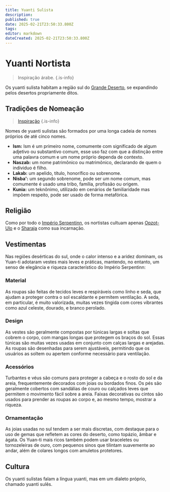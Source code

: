 ```yaml
---
title: Yuanti Sulista
description: 
published: true
date: 2025-02-21T23:50:33.800Z
tags: 
editor: markdown
dateCreated: 2025-02-21T23:50:33.800Z
---
```


# Yuanti Nortista

> Inspiração árabe.
{.is-info}

Os yuanti sulista habitam a região sul do [Grande Deserto](/lugares/plano-material/drafeon/sudeste-de-drafeon/o-grande-deserto), se expandindo pelos desertos propriamente ditos.


## Tradições de Nomeação
> [Inspiração](https://en.wikipedia.org/wiki/Arabic_name)
{.is-info}

Nomes de yuanti sulistas são formados por uma longa cadeia de nomes próprios de até cinco nomes. 
- **Ism:** Ism é um primeiro nome, comumente com significado de algum adjetivo ou substantivo comum, esse uso faz com que a distinção entre uma palavra comum e um nome próprio dependa de contexto. 
- **Naszab:** um nome patrimônico ou matrimônico, declarando de quem o individuo é filho. 
- **Lakab:** um apelido, título, honorífico ou sobrenome. 
- **Nisba':** um segundo sobrenome, pode ser um nome comum, mas comumente é usado uma tribo, família, profissão ou origem.
- **Kunia:** um teknônimo, utilizado em cenários de familiaridade mas impõem respeito, pode ser usado de forma metafórica.

## Religião
Como por todo o [Império Serpentinn](/faccoes/nacoes/imperio-serpentinn), os nortistas cultuam apenas [Opzot-Ulo](/divindades/panteao-das-treze-estrelas/opzot-ulo) e o [Sharaja](/rankings-e-titulos/imperio-serpentinn/sharaja) como sua incarnação.

## Vestimentas
Nas regiões desérticas do sul, onde o calor intenso e a aridez dominam, os Yuan-ti adotaram vestes mais leves e práticas, mantendo, no entanto, um senso de elegância e riqueza característico do Império Serpentinn:

### Material
As roupas são feitas de tecidos leves e respiráveis como linho e seda, que ajudam a proteger contra o sol escaldante e permitem ventilação. A seda, em particular, é muito valorizada, muitas vezes tingida com cores vibrantes como azul celeste, dourado, e branco perolado.

### Design
As vestes são geralmente compostas por túnicas largas e soltas que cobrem o corpo, com mangas longas que protegem os braços do sol. Essas túnicas são muitas vezes usadas em conjunto com calças largas e arejadas. As roupas são desenhadas para serem ajustáveis, permitindo que os usuários as soltem ou apertem conforme necessário para ventilação.

### Acessórios
Turbantes e véus são comuns para proteger a cabeça e o rosto do sol e da areia, frequentemente decorados com joias ou bordados finos. Os pés são geralmente cobertos com sandálias de couro ou calçados leves que permitem o movimento fácil sobre a areia. Faixas decorativas ou cintos são usados para prender as roupas ao corpo e, ao mesmo tempo, mostrar a riqueza.

### Ornamentação
As joias usadas no sul tendem a ser mais discretas, com destaque para o uso de gemas que refletem as cores do deserto, como topázio, âmbar e ágata. Os Yuan-ti mais ricos também podem usar braceletes ou tornozeleiras de ouro, com pequenos sinos que tilintam suavemente ao andar, além de colares longos com amuletos protetores.

## Cultura
Os yuanti sulistas falam a língua yuanti, mas em um dialeto próprio, chamado yuanti sulês.